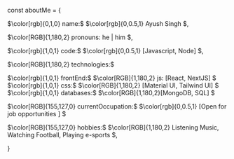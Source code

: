 const aboutMe = {

   $\color[rgb]{0,1,0} name:$ $\color[rgb]{0,0.5,1} Ayush Singh $,
   
   $\color[RGB]{1,180,2} pronouns:  he | him $,
   
  $\color[rgb]{1,0,1} code:$ $\color[rgb]{0,0.5,1} [Javascript, Node] $,
   
 $\color[RGB]{1,180,2} technologies:$ 

   
   
   $\color[rgb]{1,0,1} frontEnd:$  $\color[RGB]{1,180,2} js: [React, NextJS] $
        $\color[rgb]{1,0,1}  css:$ $\color[RGB]{1,180,2} [Material UI, Tailwind UI] $
      $\color[rgb]{1,0,1} databases:$ $\color[RGB]{1,180,2}[MongoDB, SQL] $


   $\color[RGB]{155,127,0} currentOccupation:$ $\color[rgb]{0,0.5,1} [Open  for  job  opportunities ] $
   
   $\color[RGB]{155,127,0} hobbies:$  $\color[RGB]{1,180,2} Listening Music, Watching Football, Playing e-sports $,

}
